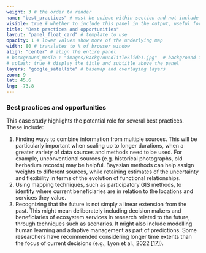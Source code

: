 ```yaml
---
weight: 3 # the order to render
name: "best_practices" # must be unique within section and not include special characters
visible: true # whether to include this panel in the output, useful for testing
title: "Best practices and opportunities"
layout: "panel_float_card" # template to use
opacity: 1 # lower values show more of the underlying map
width: 80 # translates to % of browser window
align: "center" # align the entire panel
# background_media : "images/BackgroundTitleSlide1.jpg"  # background image rendered behind the panel, covering map
# splash: true # display the title and subtitle above the panel
layers: "google_satellite" # basemap and overlaying layers
zoom: 9
lat: 45.6
lng: -73.8
---
```

### Best practices and opportunities

This case study highlights the potential role for several best practices. These include:
1. Finding ways to combine information from multiple sources. This will be particularly important when scaling up to longer durations, when a greater variety of data sources and methods need to be used. For example, unconventional sources (e.g. historical photographs, old herbarium records) may be helpful. Bayesian methods can help assign weights to different sources, while retaining estimates of the uncertainty and flexibility in terms of the evolution of functional relationships.
2. Using mapping techniques, such as participatory GIS methods, to identify where current beneficiaries are in relation to the locations and services they value.
3. Recognizing that the future is not simply a linear extension from the past. This might mean deliberately including decision makers and beneficiaries of ecosystem services in research related to the future, through techniques such as scenarios. It might also include modelling human learning and adaptive management as part of predictions. Some researchers have recommended considering longer time extents than the focus of current decisions (e.g., Lyon et al., 2022 <a href="../references/">[17]</a>).